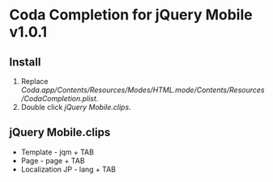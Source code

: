 # Coda Completion for jQuery Mobile v1.0.1


## Install
1. Replace *Coda.app/Contents/Resources/Modes/HTML.mode/Contents/Resources/CodaCompletion.plist*.
2. Double click *jQuery Mobile.clips*.


## jQuery Mobile.clips
* Template - jqm + TAB
* Page - page + TAB
* Localization JP - lang + TAB